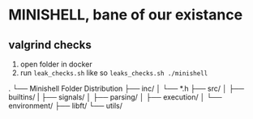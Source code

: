 # MINISHELL, bane of our existance

## valgrind checks
1. open folder in docker
2. run ``leak_checks.sh`` like so
``leaks_checks.sh ./minishell``

.
└── Minishell Folder Distribution
├── inc/
    │   └── *.h
    ├── src/
    │   ├── builtins/
    |   ├── signals/
    │   ├── parsing/
    │   ├── execution/
    │   └── environment/
    ├── libft/
    └── utils/
